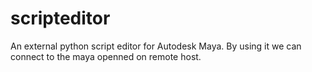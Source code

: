 # scripteditor
An external python script editor for Autodesk Maya. By using it we can connect to the maya openned on remote host.


